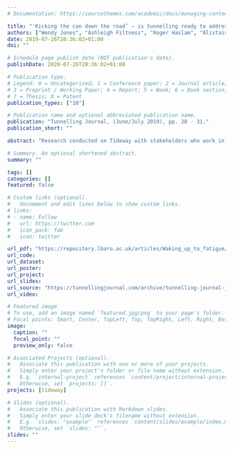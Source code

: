 ```yaml
---
# Documentation: https://sourcethemes.com/academic/docs/managing-content/

title: "'Kicking the can down the road’ – is tunnelling ready to address its fatigue risks?"
authors: ["Wendy Jones", "Ashleigh Filtness", "Roger Haslam", "Alistair Gibb", "Nathan Stuttard"]
date: 2019-07-26T20:36:02+01:00
doi: ""

# Schedule page publish date (NOT publication's date).
publishDate: 2020-07-26T20:36:02+01:00

# Publication type.
# Legend: 0 = Uncategorized; 1 = Conference paper; 2 = Journal article;
# 3 = Preprint / Working Paper; 4 = Report; 5 = Book; 6 = Book section;
# 7 = Thesis; 8 = Patent
publication_types: ["10"]

# Publication name and optional abbreviated publication name.
publication: "Tunnelling Journal, (June/July 2019), pp. 28 - 31."
publication_short: ""

abstract: "Research conducted on Tideway with stakeholders who work in tunnelling suggests that current shift patterns and working arrangements in the sector are problematic: but addressing this is difficult given cost constraints, tight deadlines and the choices workers make to suit their personal circumstances. Tideway has thrown down the gauntlet by specifying that tunnelling shifts on the project must not exceed ten hours."

# Summary. An optional shortened abstract.
summary: ""

tags: []
categories: []
featured: false

# Custom links (optional).
#   Uncomment and edit lines below to show custom links.
# links:
# - name: Follow
#   url: https://twitter.com
#   icon_pack: fab
#   icon: twitter

url_pdf: "https://repository.lboro.ac.uk/articles/Waking_up_to_fatigue/9352931"
url_code:
url_dataset:
url_poster:
url_project:
url_slides:
url_source: "https://tunnellingjournal.com/archive/tunnelling-journal-june-july-2019/?highlight=waking+up+to+fatigue&whatPage=32" 
url_video:

# Featured image
# To use, add an image named `featured.jpg/png` to your page's folder. 
# Focal points: Smart, Center, TopLeft, Top, TopRight, Left, Right, BottomLeft, Bottom, BottomRight.
image:
  caption: ""
  focal_point: ""
  preview_only: false

# Associated Projects (optional).
#   Associate this publication with one or more of your projects.
#   Simply enter your project's folder or file name without extension.
#   E.g. `internal-project` references `content/project/internal-project/index.md`.
#   Otherwise, set `projects: []`.
projects: [tideway]

# Slides (optional).
#   Associate this publication with Markdown slides.
#   Simply enter your slide deck's filename without extension.
#   E.g. `slides: "example"` references `content/slides/example/index.md`.
#   Otherwise, set `slides: ""`.
slides: ""
---
```

